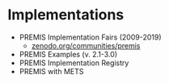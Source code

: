 
# Implementations 

  * PREMIS Implementation Fairs (2009-2019)
    * [zenodo.org/communities/premis](https://zenodo.org/communities/premis)     
  * PREMIS Examples (v. 2.1-3.0)
  * PREMIS Implementation Registry
  * PREMIS with METS
